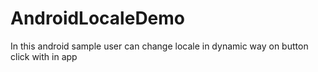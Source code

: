 # AndroidLocaleDemo
In this android sample user can change locale in dynamic way on button click with in app 
